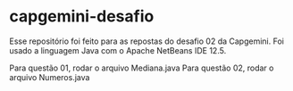 # capgemini-desafio
Esse repositório foi feito para as repostas do desafio 02 da Capgemini.
Foi usado a linguagem Java com o Apache NetBeans IDE 12.5.

Para questão 01, rodar o arquivo Mediana.java
Para questão 02, rodar o arquivo Numeros.java

